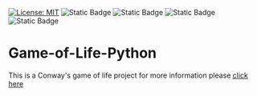 [![License: MIT](https://img.shields.io/badge/License-MIT-yellow.svg)](https://opensource.org/licenses/MIT) ![Static Badge](https://img.shields.io/badge/Python-3.12-green?logo=Python&logoColor=%25230098FF&link=https%3A%2F%2Fwww.python.org%2Fdownloads%2Frelease%2Fpython-3120%2F) ![Static Badge](https://img.shields.io/badge/Website-Jittapatrick-blue?logo=README&logoColor=%23999999&link=https%3A%2F%2Fbit.ly%2Fjittapatrick) ![Static Badge](https://img.shields.io/badge/Github-patrick2544-black?logo=Github&logoColor=%25230098FF&link=https%3A%2F%2Fgithub.com%2FPatrick2544) ![Static Badge](https://img.shields.io/badge/Paypal-donate-purple?logo=Paypal&logoColor=%25230098FF&link=https%3A%2F%2Fpaypal.me%2Fsjpmiles%3Fcountry.x%3DTH%26locale.x%3Dth_TH)



# Game-of-Life-Python
This is a Conway's game of life project for more information please [click here](https://en.wikipedia.org/wiki/Conway%27s_Game_of_Life)

